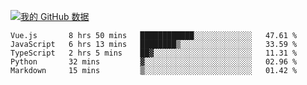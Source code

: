 [![我的 GitHub 数据](https://github-readme-stats.vercel.app/api?username=unbrain&?theme=dark)]()

<!--START_SECTION:waka-->
```text
Vue.js       8 hrs 50 mins   ████████████░░░░░░░░░░░░░   47.61 % 
JavaScript   6 hrs 13 mins   ████████▒░░░░░░░░░░░░░░░░   33.59 % 
TypeScript   2 hrs 5 mins    ██▓░░░░░░░░░░░░░░░░░░░░░░   11.31 % 
Python       32 mins         ▓░░░░░░░░░░░░░░░░░░░░░░░░   02.96 % 
Markdown     15 mins         ▒░░░░░░░░░░░░░░░░░░░░░░░░   01.42 % 
```
<!--END_SECTION:waka-->
